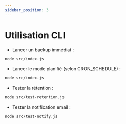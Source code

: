 ```yaml
---
sidebar_position: 3
---
```


# Utilisation CLI

- Lancer un backup immédiat :

```bash
node src/index.js
```

- Lancer le mode planifié (selon CRON_SCHEDULE) :

```bash
node src/index.js
```

- Tester la rétention :

```bash
node src/test-retention.js
```

- Tester la notification email :

```bash
node src/test-notify.js
```
